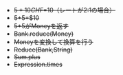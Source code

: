 - ~~$5+10CHF=$10（レートが2:1の場合）~~
- ~~$5+$5=$10~~
- ~~$5+$5がMoneyを返す~~
- ~~Bank.reduce(Money)~~
- ~~Moneyを変換して換算を行う~~
- ~~Reduce(Bank,String)~~
- ~~Sum.plus~~
- ~~Expression.times~~


